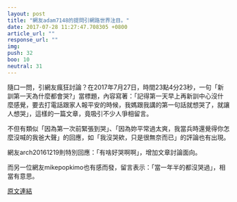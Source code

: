 ```yaml
---
layout: post
title: "網友adam7148的提問引網路世界注目。"
date: 2017-07-28 11:27:47.708305 +0800
article_url: ""
response_url: ""
img: 
push: 32
boo: 10
neutral: 31
---
```


隨口一問，引網友瘋狂討論？在2017年7月27日，時間23點4分23秒，一句「新訓第一天為什麼都會哭?」當標題，內容寫著：「記得第一天早上再新訓中心沒什麼感覺，要去打電話跟家人報平安的時候，我媽跟我講的第一句話就想哭了，就讓人想哭」，這樣的一篇文章，竟吸引不少人爭相留言。

不但有類似「因為第一次前緊張到哭」、「因為妳平常過太爽，我當兵時還覺得你怎麼沒喊的我爸大聲」的回應，如「我沒哭欸，只是很無奈而已」的評論也有出現。

網友arch20161219則特別回應：「有啥好哭啊啊」，增加文章討論面向。

而另一位網友mikepopkimo也有感而發，留言表示：「當一年半的都沒哭過」，相當有意思。

<a href = "https://www.ptt.cc/bbs/Gossiping/M.1501167868.A.D35.html">原文連結</a>

